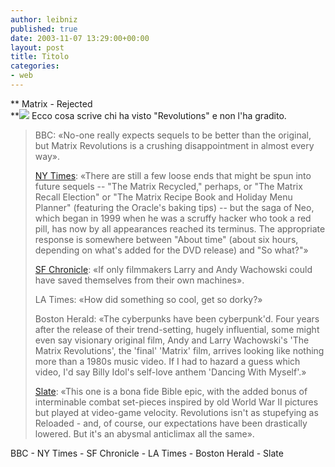 ```yaml
---
author: leibniz
published: true
date: 2003-11-07 13:29:00+00:00
layout: post
title: Titolo
categories:
- web
---
```


 ** Matrix - Rejected   
**![](http://s105.jpkrew.com/images/matrixanim.gif) Ecco cosa scrive chi ha visto "Revolutions" e non l'ha gradito.

 

>  
> 
>   BBC: «No-one really expects sequels to be better than the original, but Matrix Revolutions is a crushing disappointment in almost every way».
> 
>[ NY Times](http://www.nytimes.com/2003/11/05/movies/05MATR.html): «There are still a few loose ends that might be spun into future sequels -- "The Matrix Recycled," perhaps, or "The Matrix Recall Election" or "The Matrix Recipe Book and Holiday Menu Planner" (featuring the Oracle's baking tips) -- but the saga of Neo, which began in 1999 when he was a scruffy hacker who took a red pill, has now by all appearances reached its terminus. The appropriate response is somewhere between "About time" (about six hours, depending on what's added for the DVD release) and "So what?"»
> 
>[ SF Chronicle](http://www.sfgate.com/cgi-bin/article.cgi?f=/c/a/2003/11/05/DD301414.DTL&type=movies): «If only filmmakers Larry and Andy Wachowski could have saved themselves from their own machines».
> 
>   LA Times: «How did something so cool, get so dorky?»
> 
>   Boston Herald: «The cyberpunks have been cyberpunk'd. Four years after the release of their trend-setting, hugely influential, some might even say visionary original film, Andy and Larry Wachowski's 'The Matrix Revolutions', the 'final' 'Matrix' film, arrives looking like nothing more than a 1980s music video. If I had to hazard a guess which video, I'd say Billy Idol's self-love anthem 'Dancing With Myself'.»
> 
>[ Slate](http://slate.msn.com/id/2090753/): «This one is a bona fide Bible epic, with the added bonus of interminable combat set-pieces inspired by old World War II pictures but played at video-game velocity. Revolutions isn't as stupefying as Reloaded - and, of course, our expectations have been drastically lowered. But it's an abysmal anticlimax all the same».

BBC - NY Times - SF Chronicle - LA Times - Boston Herald - Slate
